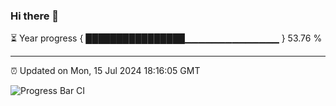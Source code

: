 ### Hi there 👋

⏳ Year progress { ████████████████▁▁▁▁▁▁▁▁▁▁▁▁▁▁ } 53.76 %

---

⏰ Updated on Mon, 15 Jul 2024 18:16:05 GMT

![Progress Bar CI](https://github.com/liununu/liununu/workflows/Progress%20Bar%20CI/badge.svg)
